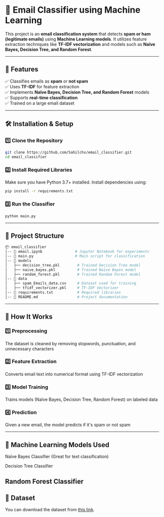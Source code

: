 # 📧 Email Classifier using Machine Learning  

This project is an **email classification system** that detects **spam or ham (legitimate emails)** using **Machine Learning models**. It utilizes feature extraction techniques like **TF-IDF vectorization** and models such as **Naïve Bayes, Decision Tree, and Random Forest**.

---

## 🚀 Features  
✅ Classifies emails as **spam** or **not spam**  
✅ Uses **TF-IDF** for feature extraction  
✅ Implements **Naïve Bayes, Decision Tree, and Random Forest** models  
✅ Supports **real-time classification**  
✅ Trained on a large email dataset  

---
## 🛠️ Installation & Setup  

### 1️⃣ Clone the Repository  
```sh
git clone https://github.com/Sahilchx/email_classifier.git
cd email_classifier
```
### 2️⃣ Install Required Libraries
Make sure you have Python 3.7+ installed. Install dependencies using:
```sh
pip install -r requirements.txt
```
### 3️⃣ Run the Classifier
```sh
python main.py
```
---
## 📂 Project Structure
```sh
📦 email_classifier
│-- 📜 email.ipynb               # Jupyter Notebook for experiments
│-- 📜 main.py                   # Main script for classification
│-- 📂 models
│   ├── decision_tree.pkl        # Trained Decision Tree model
│   ├── naive_bayes.pkl          # Trained Naïve Bayes model
│   ├── random_forest.pkl        # Trained Random Forest model
│-- 📂 data
│   ├── spam_Emails_data.csv     # Dataset used for training
│   ├── tfidf_vectorizer.pkl     # TF-IDF Vectorizer
│-- 📜 requirements.txt           # Required libraries
│-- 📜 README.md                  # Project documentation

```
---
## 🧠 How It Works

### 1️⃣ Preprocessing
The dataset is cleaned by removing stopwords, punctuation, and unnecessary characters
### 2️⃣ Feature Extraction
Converts email text into numerical format using TF-IDF vectorization
### 3️⃣ Model Training
Trains models (Naïve Bayes, Decision Tree, Random Forest) on labeled data
### 4️⃣ Prediction
Given a new email, the model predicts if it's spam or not spam

---
## 🤖 Machine Learning Models Used
Naïve Bayes Classifier (Great for text classification)

Decision Tree Classifier

Random Forest Classifier
---
## 📂 Dataset  
You can download the dataset from [this link]([https://your-dataset-link.com](https://www.kaggle.com/datasets/meruvulikith/190k-spam-ham-email-dataset-for-classification)).
